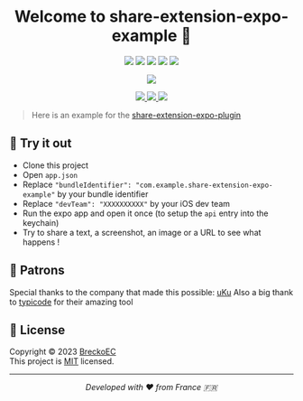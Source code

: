 <h1 align="center">Welcome to share-extension-expo-example 👋</h1>

<p align="center">
  <img src="https://img.shields.io/github/package-json/v/BreckoEC/share-extension-expo-example?label=Version&logo=github" />
  <img src="https://img.shields.io/github/release-date/BreckoEC/share-extension-expo-example?label=Released&logo=github" />
  <img src="https://img.shields.io/github/license/BreckoEC/share-extension-expo-example?label=Licence&logo=github" />
  <img src="https://img.shields.io/github/issues/BreckoEC/share-extension-expo-example?label=Issues&logo=github" />
  <img src="https://img.shields.io/github/issues-pr/BreckoEC/share-extension-expo-example?label=Pull%20Requests&logo=github" />
</p>

<p align="center">
  <img src="https://img.shields.io/badge/Platform-iOS-violet?logo=apple" />
</p>

<p align="center">
  <a href="https://www.linkedin.com/in/etiennecunin/">
    <img src="https://img.shields.io/badge/LinkedIn-Freelance-green.svg?logo=linkedin" />
  </a>
  <a href="https://paypal.me/BreckoEC">
    <img src="https://img.shields.io/badge/PayPal-donate-00457c.svg?logo=paypal" />
  </a>
  <a href="https://ko-fi.com/A0A4J36YF">
    <img src="https://img.shields.io/badge/Ko--fi-donate-red?logo=kofi" />
  </a>
</p>

> Here is an example for the [share-extension-expo-plugin](https://github.com/BreckoEC/share-extension-expo-plugin)

## 👀 Try it out

- Clone this project
- Open `app.json`
- Replace `"bundleIdentifier": "com.example.share-extension-expo-example"` by your bundle identifier
- Replace `"devTeam": "XXXXXXXXXX"` by your iOS dev team
- Run the expo app and open it once (to setup the `api` entry into the keychain)
- Try to share a text, a screenshot, an image or a URL to see what happens !

## 🙏 Patrons

Special thanks to the company that made this possible: [uKu](https://github.com/ukuteam)
Also a big thank to [typicode](https://github.com/typicode/jsonplaceholder) for their amazing tool

## 📝 License

Copyright © 2023 [BreckoEC](https://github.com/BreckoEC/
)<br />
This project is [MIT](https://github.com/BreckoEC/share-extension-expo-example/blob/main/LICENSE) licensed.

<hr>
<p align="center"><i>Developed with ❤️ from France 🇫🇷</i></p>

